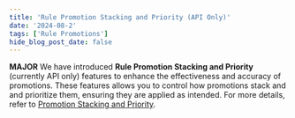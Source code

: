 ```yaml
---
title: 'Rule Promotion Stacking and Priority (API Only)'
date: '2024-08-2'
tags: ['Rule Promotions']
hide_blog_post_date: false
---
```


**MAJOR** We have introduced **Rule Promotion Stacking and Priority** (currently API only) features to enhance the effectiveness and accuracy of promotions. These features allows you to control how promotions stack and and prioritize them, ensuring they are applied as intended. For more details, refer to [Promotion Stacking and Priority](https://elasticpath.dev/docs/rule-promotions/overview#promotion-stacking-and-priority).